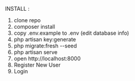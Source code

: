 INSTALL :

1. clone repo
2. composer install
4. copy .env.example to .env (edit database info)
5. php artisan key:generate
6. php migrate:fresh --seed
7. php artisan serve
8. open http://localhost:8000
9. Register New User
10. Login


